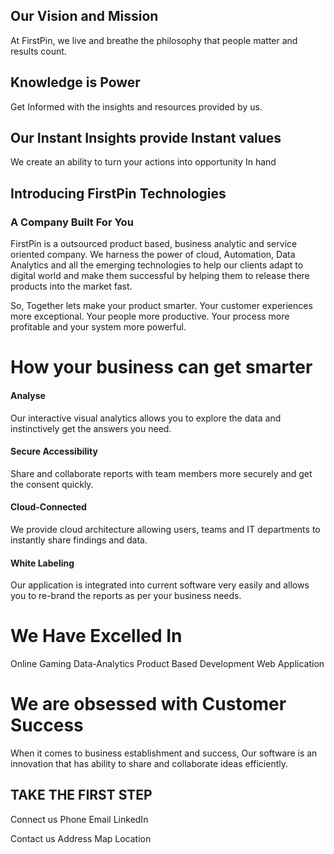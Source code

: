 

## Our Vision and Mission

At FirstPin, we live and breathe the philosophy that people matter and results count.

## Knowledge is Power 
Get Informed with the insights and resources provided by us. 

## Our Instant Insights provide Instant values
We create an ability to turn your actions into opportunity In hand
 

## Introducing FirstPin Technologies
### A Company Built For You

FirstPin is a outsourced product based, business analytic and service oriented company. We harness  the power of cloud, Automation, Data Analytics and all the emerging technologies to help our clients adapt to digital world and make them successful by helping them to  release there products into the market fast.  

So, Together lets make your product smarter. Your customer experiences more exceptional. Your people more productive. Your process more profitable and your system more powerful.

# How your business can get smarter

#### Analyse

Our interactive visual analytics allows you to explore the data and instinctively get the answers you need.

#### Secure Accessibility
Share and collaborate reports with team members more securely and get the consent quickly.

#### Cloud-Connected

We provide cloud architecture allowing users, teams and IT departments to instantly share findings and data.

#### White Labeling

Our application is integrated into current software very easily and allows you to re-brand the reports as per your business needs.

# We Have Excelled In

Online Gaming
Data-Analytics
Product Based Development
Web Application

# We are obsessed with Customer Success

When it comes to business establishment and success, Our software is an innovation that has ability to share and collaborate ideas efficiently.


## TAKE THE FIRST STEP

Connect us
Phone   			Email		  LinkedIn

Contact us
Address
Map Location
<!--stackedit_data:
eyJoaXN0b3J5IjpbMTI1Mzk3Mjk5MywtMTY1NzcwNTI2LDc3MT
c3MjU0Myw2MTQ5MDI2NDcsLTk2MDQ3Mjg0NywtOTA0MDQ3NDQs
LTEwMDY0OTc1OTMsLTE4OTM0NTk3NDMsMTQ0MjA3NzE0NywtMT
UxNTg2NDUyOSwzMDE4Nzc2OTcsLTE5ODg3Mjg4NjUsLTEyNzk0
OTU2MTQsMTA3MTM0MDkxMCwtMTQ1MjM3MDMwLC0xMzc3ODU5Nj
IsMTIyNDE5MDM4LC0xODUzNTk5MDQzLC01Nzg1NzU3NjksLTEx
MDc5NzY5MjJdfQ==
-->